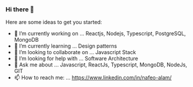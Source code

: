 ### Hi there 👋

Here are some ideas to get you started:

- 🔭 I’m currently working on ... Reactjs, Nodejs, Typescript, PostgreSQL, MongoDB
- 🌱 I’m currently learning ... Design patterns
- 👯 I’m looking to collaborate on ... Javascript Stack
- 🤔 I’m looking for help with ... Software Architecture
- 💬 Ask me about ... Javascript, ReactJs, Typescript, MongoDB, NodeJs, GIT
- 📫 How to reach me: ... https://www.linkedin.com/in/nafeo-alam/

